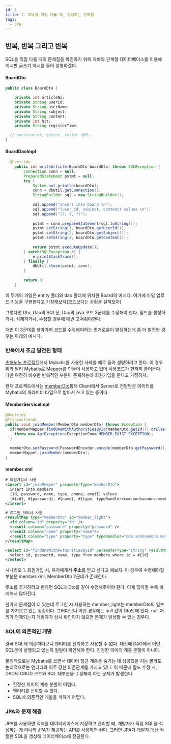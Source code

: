 ```yaml
---
id: 1
title: 1. SQL을 직접 다룰 때, 발생하는 문제점
tags:
  - JPA
---
```


## 반복, 반복 그리고 반복
SQL을 직접 다룰 때의 문제점을 확인하기 위해 자바와 관계형 데이터베이스를 이용해 게시판 글쓰기 예시를 들어 설명하겠다.

#### BoardDto
```java
public class BoardDto {

	private int articleNo;
	private String userId;
	private String userName;
	private String subject;
	private String content;
	private int hit;
	private String registerTime;

  // constructor, getter, setter 생략...
}
```

#### BoardDaoImpl
```java
  @Override
	public int writeArticle(BoardDto boardDto) throws SQLException {
		Connection conn = null;
		PreparedStatement pstmt = null;
		try {
			System.out.println(boardDto);
			conn = dbUtil.getConnection();
			StringBuilder sql = new StringBuilder();
			
			sql.append("insert into board \n");
			sql.append("(user_id, subject, content) values \n");
			sql.append("(?, ?, ?)");
			
			pstmt = conn.prepareStatement(sql.toString());
			pstmt.setString(1, boardDto.getUserId());
			pstmt.setString(2, boardDto.getSubject());
			pstmt.setString(3, boardDto.getContent());
			
			return pstmt.executeUpdate();
		} catch(SQLException e) {
			e.printStackTrace();
		} finally {
			dbUtil.close(pstmt, conn);
		}
		
		return 0;
	}
```
이 두개의 파일은 entity 폴더와 dao 폴더에 위치한 Board의 예시다. 여기에 파일 업로드 기능을 구현한다고 가정해보자(코드보다는 상황을 살펴보자)

그렇다면 Dto, Dao의 SQL문, Dao의 java 코드 3군데를 수정해야 한다. 필드를 생성하거나, 삭제하거나, 수정할 경우에 매번 고쳐줘야한다.

매번 이 3군데를 찾아가며 코드를 수정해야하는 번거로움이 발생하는데 좀 더 발전한 경우는 아래의 예시다.

### 반복에서 조금 발전된 형태

[손해노노 프로젝트](https://github.com/Djunnni/Sonhaenono)에서 Mybatis를 사용한 사례를 예로 들어 설명하려고 한다. 이 경우 위와 달리 Mybatis로 Mapper를 만들어 사용하고 있어 사용코드가 현저히 줄어든다. 다만 여전히 비슷한 반복적인 부분이 존재하는데 회원가입을 한다고 가정하자.

현재 프로젝트에서는 [memberDto](https://github.com/Djunnni/Sonhaenono/blob/master/src/main/java/com/sonhaenono/member/model/MemberDto.java)통해 Client에서 Server로 전달받은 데이터를 Mybatis의 파라미터 타입으로 받아서 쓰고 있는 중이다.

#### MemberServiceImpl
```java
@Override
@Transactional
public void joinMember(MemberDto memberDto) throws Exception {
  if(memberMapper.findOneWithAuthoritiesById(memberDto.getId()).orElse(null) != null) {
    throw new ApiException(ExceptionEnum.MEMBER_EXIST_EXCEPTION);
  }
  
  memberDto.setPassword(PasswordEncoder.encode(memberDto.getPassword()));
  memberMapper.joinMember(memberDto);
}
```
#### member.xml
```xml
# 회원가입시 사용
<insert id="joinMember" parameterType="memberDto">
  insert into members
  (id, password, name, type, phone, email) values
  (#{id}, #{password}, #{name}, #{type, typeHandler=com.sonhaenono.member.type.EnumMemberTypeHandler}, #{phone}, #{email})
</insert>

# 로그인 처리시 사용
<resultMap type="memberDto" id="member_light">
  <id column="id" property="id" />
  <result column="password" property="password" />
  <result column="name" property="name"/>
  <result column="type" property="type" typeHandler="com.sonhaenono.member.type.EnumMemberTypeHandler"/>
</resultMap>

<select id="findOneWithAuthoritiesById" parameterType="string" resultMap="member_light">
  select id, password, name, type from members where id = #{id}
</select>

```

시나리오 1. 회원가입 시, 유저에게서 **주소**를 받고 싶다고 해보자. 이 경우에 수정해야할 부분은 member.xml, MemberDto 2군데가 존재한다.

주소를 추가하려고 한다면 SQL과 Dto를 같이 수정해주어야 한다. 이게 많아질 수록 비례해서 많아진다.

한가지 문제점이 더 있는데 로그인 시 사용하는 member_light는 memberDto의 일부를 가져오고 있는 상황이다. 그러다보니 어떤 경우에는 null 값이 Dto안에 있다.
null 처리가 언제되는지 개발자가 상시 확인하지 않으면 문제가 발생할 수 있는 경우다.

### SQL에 의존적인 개발

결국 SQL에 의존하다보니 엔티티를 신뢰하고 사용할 수 없다. 대신에 DAO에서 어떤 SQL문이 실행되고 있는지 일일이 확인해야 한다. 진정한 의미의 계층 분할이 아니다.

물리적으로는 Mybatis를 쓰면서 데이터 접근 계층을 숨기는 데 성공했을 지는 몰라도 논리적으로는 엔티티와 아주 강한 의존관계를 가지고 있다. 이 때문에 필드 수정 시, DAO의 CRUD 코드와 SQL 대부분을 수정해야 하는 문제가 발생한다.

* 진정한 의미의 계층 분할이 어렵다.
* 엔티티를 신뢰할 수 없다.
* SQL에 의존적인 개발을 피하기 어렵다.

### JPA와 문제 해결

JPA를 사용하면 객체를 데이터베이스에 저장하고 관리할 때, 개발자가 직접 SQL을 작성하는 게 아니라 JPA가 제공하는 API를 사용하면 된다. 그러면 JPA가 개발자 대신 적절한 SQL을 생성해 데이터베이스에 전달한다.
